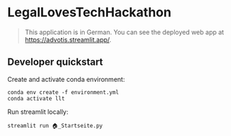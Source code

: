 # LegalLovesTechHackathon

> This application is in German. You can see the deployed web app at <https://advotis.streamlit.app/>.

## Developer quickstart

Create and activate conda environment:

```shell
conda env create -f environment.yml
conda activate llt
```

Run streamlit locally:

```shell
streamlit run 🏠_Startseite.py
```
